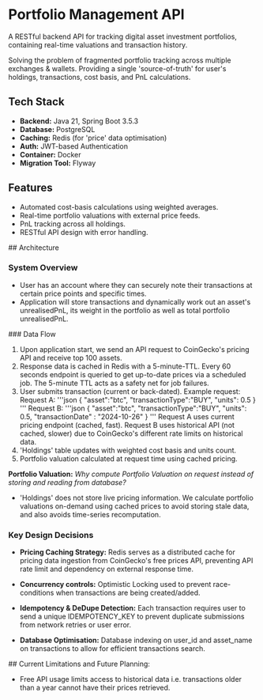 # Portfolio Management API

A RESTful backend API for tracking digital asset investment portfolios, containing real-time valuations and transaction history.

Solving the problem of fragmented portfolio tracking across multiple exchanges & wallets.
Providing a single 'source-of-truth' for user's holdings, transactions, cost basis, and PnL calculations.


## Tech Stack
- **Backend:** Java 21, Spring Boot 3.5.3
- **Database:** PostgreSQL
- **Caching:** Redis (for 'price' data optimisation)
- **Auth:** JWT-based Authentication
- **Container:** Docker
- **Migration Tool:** Flyway


## Features
- Automated cost-basis calculations using weighted averages.
- Real-time portfolio valuations with external price feeds.
- PnL tracking across all holdings.
- RESTful API design with error handling.

## Architecture

### System Overview
- User has an account where they can securely note their transactions at certain price points and specific times.
- Application will store transactions and dynamically work out an asset's unrealisedPnL, its weight in the portfolio as well as total portfolio unrealisedPnL.

### Data Flow
1. Upon application start, we send an API request to CoinGecko's pricing API and receive top 100 assets.
2. Response data is cached in Redis with a 5-minute-TTL. Every 60 seconds endpoint is queried to get up-to-date prices via a scheduled job. The 5-minute TTL acts as a safety net for job failures.
3. User submits transaction (current or back-dated). Example request:
Request A:
'''json
{
    "asset":"btc",
    "transactionType":"BUY",
    "units": 0.5
}
'''
Request B:
'''json
{
    "asset":"btc",
    "transactionType":"BUY",
    "units": 0.5,
    "transactionDate" : "2024-10-26"
}
'''
Request A uses current pricing endpoint (cached, fast). Request B uses historical API (not cached, slower) due to CoinGecko's different rate limits on historical data.
5. 'Holdings' table updates with weighted cost basis and units count.
6. Portfolio valuation calculated at request time using cached pricing.


**Portfolio Valuation:** 
_Why compute Portfolio Valuation on request instead of storing and reading from database?_
- 'Holdings' does not store live pricing information. We calculate portfolio valuations on-demand using cached prices to avoid storing stale data, and also avoids time-series recomputation. 

### Key Design Decisions
- **Pricing Caching Strategy:** Redis serves as a distributed cache for pricing data ingestion from CoinGecko's free prices API, preventing API rate limit and dependency on external response time.

- **Concurrency controls:** Optimistic Locking used to prevent race-conditions when transactions are being created/added.

- **Idempotency & DeDupe Detection:** Each transaction requires user to send a unique IDEMPOTENCY_KEY to prevent duplicate submissions from network retries or user error.

- **Database Optimisation:** Database indexing on user_id and asset_name on transactions to allow for efficient transactions search.


## Current Limitations and Future Planning:
- Free API usage limits access to historical data i.e. transactions older than a year cannot have their prices retrieved.
